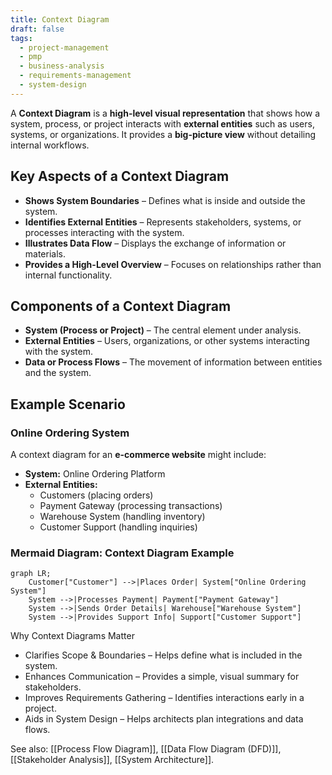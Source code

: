 ```yaml
---
title: Context Diagram
draft: false
tags:
  - project-management
  - pmp
  - business-analysis
  - requirements-management
  - system-design
---
```


A **Context Diagram** is a **high-level visual representation** that shows how a system, process, or project interacts with **external entities** such as users, systems, or organizations. It provides a **big-picture view** without detailing internal workflows.

## Key Aspects of a Context Diagram
- **Shows System Boundaries** – Defines what is inside and outside the system.
- **Identifies External Entities** – Represents stakeholders, systems, or processes interacting with the system.
- **Illustrates Data Flow** – Displays the exchange of information or materials.
- **Provides a High-Level Overview** – Focuses on relationships rather than internal functionality.

## Components of a Context Diagram
- **System (Process or Project)** – The central element under analysis.
- **External Entities** – Users, organizations, or other systems interacting with the system.
- **Data or Process Flows** – The movement of information between entities and the system.

## Example Scenario

### **Online Ordering System**
A context diagram for an **e-commerce website** might include:
- **System:** Online Ordering Platform
- **External Entities:**
  - Customers (placing orders)
  - Payment Gateway (processing transactions)
  - Warehouse System (handling inventory)
  - Customer Support (handling inquiries)

### **Mermaid Diagram: Context Diagram Example**
```mermaid
graph LR;
    Customer["Customer"] -->|Places Order| System["Online Ordering System"]
    System -->|Processes Payment| Payment["Payment Gateway"]
    System -->|Sends Order Details| Warehouse["Warehouse System"]
    System -->|Provides Support Info| Support["Customer Support"]
```

Why Context Diagrams Matter

- Clarifies Scope & Boundaries – Helps define what is included in the system.
- Enhances Communication – Provides a simple, visual summary for stakeholders.
- Improves Requirements Gathering – Identifies interactions early in a project.
- Aids in System Design – Helps architects plan integrations and data flows.

See also: [[Process Flow Diagram]], [[Data Flow Diagram (DFD)]], [[Stakeholder Analysis]], [[System Architecture]].